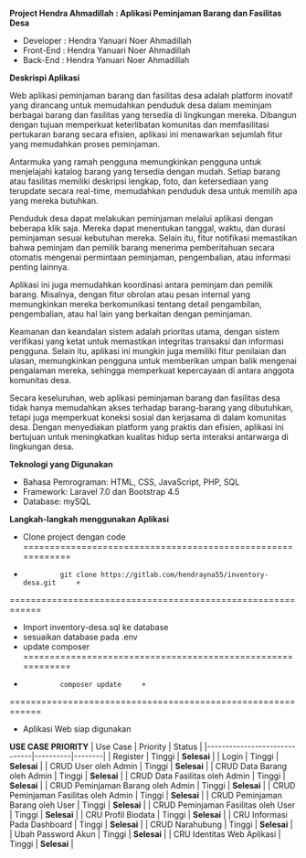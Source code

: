 **Project Hendra Ahmadillah : Aplikasi Peminjaman Barang dan Fasilitas Desa**

- Developer : Hendra Yanuari Noer Ahmadillah
- Front-End : Hendra Yanuari Noer Ahmadillah
- Back-End  : Hendra Yanuari Noer Ahmadillah

**Deskrispi Aplikasi**

Web aplikasi peminjaman barang dan fasilitas desa adalah platform inovatif yang dirancang untuk memudahkan penduduk desa dalam meminjam berbagai barang dan fasilitas yang tersedia di lingkungan mereka. Dibangun dengan tujuan memperkuat keterlibatan komunitas dan memfasilitasi pertukaran barang secara efisien, aplikasi ini menawarkan sejumlah fitur yang memudahkan proses peminjaman.

Antarmuka yang ramah pengguna memungkinkan pengguna untuk menjelajahi katalog barang yang tersedia dengan mudah. Setiap barang atau fasilitas memiliki deskripsi lengkap, foto, dan ketersediaan yang terupdate secara real-time, memudahkan penduduk desa untuk memilih apa yang mereka butuhkan.

Penduduk desa dapat melakukan peminjaman melalui aplikasi dengan beberapa klik saja. Mereka dapat menentukan tanggal, waktu, dan durasi peminjaman sesuai kebutuhan mereka. Selain itu, fitur notifikasi memastikan bahwa peminjam dan pemilik barang menerima pemberitahuan secara otomatis mengenai permintaan peminjaman, pengembalian, atau informasi penting lainnya.

Aplikasi ini juga memudahkan koordinasi antara peminjam dan pemilik barang. Misalnya, dengan fitur obrolan atau pesan internal yang memungkinkan mereka berkomunikasi tentang detail pengambilan, pengembalian, atau hal lain yang berkaitan dengan peminjaman.

Keamanan dan keandalan sistem adalah prioritas utama, dengan sistem verifikasi yang ketat untuk memastikan integritas transaksi dan informasi pengguna. Selain itu, aplikasi ini mungkin juga memiliki fitur penilaian dan ulasan, memungkinkan pengguna untuk memberikan umpan balik mengenai pengalaman mereka, sehingga memperkuat kepercayaan di antara anggota komunitas desa.

Secara keseluruhan, web aplikasi peminjaman barang dan fasilitas desa tidak hanya memudahkan akses terhadap barang-barang yang dibutuhkan, tetapi juga memperkuat koneksi sosial dan kerjasama di dalam komunitas desa. Dengan menyediakan platform yang praktis dan efisien, aplikasi ini bertujuan untuk meningkatkan kualitas hidup serta interaksi antarwarga di lingkungan desa.

**Teknologi yang Digunakan**
- Bahasa Pemrograman: HTML, CSS, JavaScript, PHP, SQL
- Framework: Laravel 7.0 dan Bootstrap 4.5
- Database: mySQL

**Langkah-langkah menggunakan Aplikasi**
- Clone project dengan code
============================================================
+              git clone https://gitlab.com/hendrayna55/inventory-desa.git     +
============================================================
- Import inventory-desa.sql ke database
- sesuaikan database pada .env
- update composer
============================================================
+              composer update     +
============================================================
- Aplikasi Web siap digunakan

**USE CASE PRIORITY**
| Use Case                     | Priority | Status |
|------------------------------|----------|--------|
| Register          | Tinggi   | **Selesai** |
| Login          | Tinggi   | **Selesai** |
| CRUD User oleh Admin          | Tinggi   | **Selesai** |
| CRUD Data Barang oleh Admin          | Tinggi   | **Selesai** |
| CRUD Data Fasilitas oleh Admin          | Tinggi   | **Selesai** |
| CRUD Peminjaman Barang oleh Admin          | Tinggi   | **Selesai** |
| CRUD Peminjaman Fasilitas oleh Admin          | Tinggi   | **Selesai** |
| CRUD Peminjaman Barang oleh User          | Tinggi   | **Selesai** |
| CRUD Peminjaman Fasilitas oleh User          | Tinggi   | **Selesai** |
| CRU Profil Biodata          | Tinggi   | **Selesai** |
| CRU Informasi Pada Dashboard          | Tinggi   | **Selesai** |
| CRUD Narahubung          | Tinggi   | **Selesai** |
| Ubah Password Akun          | Tinggi   | **Selesai** |
| CRU Identitas Web Aplikasi          | Tinggi   | **Selesai** |
